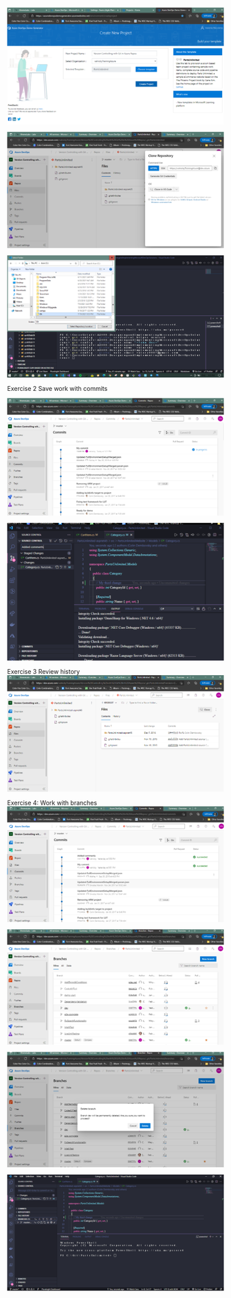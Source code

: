 ![0201](imagesEvidencia2/0201.PNG)

![0202](imagesEvidencia2/0202.PNG)

![0203](imagesEvidencia2/0203.PNG)

Exercise 2 Save work with commits

![0204](imagesEvidencia2/0204.PNG)

![0205](imagesEvidencia2/0205.PNG)

Exercise 3 Review history
![0206](imagesEvidencia2/0206.PNG)

Exercise 4: Work with branches
![0207](imagesEvidencia2/0207.PNG)

![0208](imagesEvidencia2/0208.PNG)

![0209](imagesEvidencia2/0209.PNG)

![0210](imagesEvidencia2/0210.PNG)
